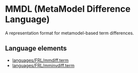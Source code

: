 # MMDL (MetaModel Difference Language)
A representation format for metamodel-based term differences.
## Language elements
* [languages/FRL/mmdiff.term](https://github.com/softlang/yas/blob/master/languages/FRL/mmdiff.term)
* [languages/FRL/mminvdiff.term](https://github.com/softlang/yas/blob/master/languages/FRL/mminvdiff.term)
